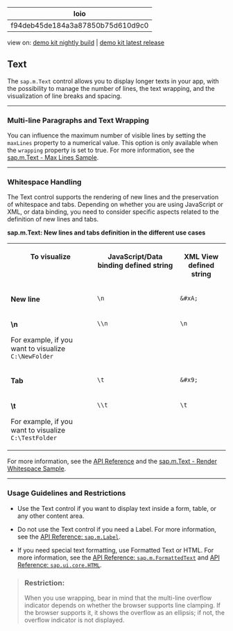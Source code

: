 <!-- loiof94deb45de184a3a87850b75d610d9c0 -->

| loio |
| -----|
| f94deb45de184a3a87850b75d610d9c0 |

<div id="loio">

view on: [demo kit nightly build](https://sdk.openui5.org/nightly/#/topic/f94deb45de184a3a87850b75d610d9c0) | [demo kit latest release](https://sdk.openui5.org/topic/f94deb45de184a3a87850b75d610d9c0)</div>

## Text

The `sap.m.Text` control allows you to display longer texts in your app, with the possibility to manage the number of lines, the text wrapping, and the visualization of line breaks and spacing.

***

<a name="loiof94deb45de184a3a87850b75d610d9c0__section_odw_ffn_xdb"/>

### Multi-line Paragraphs and Text Wrapping

You can influence the maximum number of visible lines by setting the `maxLines` property to a numerical value. This option is only available when the `wrapping` property is set to true. For more information, see the [sap.m.Text - Max Lines Sample](https://sdk.openui5.org/sample/sap.m.sample.TextMaxLines/preview). 

***

<a name="loiof94deb45de184a3a87850b75d610d9c0__section_xgk_hfn_xdb"/>

### Whitespace Handling

The Text control supports the rendering of new lines and the preservation of whitespace and tabs. Depending on whether you are using JavaScript or XML, or data binding, you need to consider specific aspects related to the definition of new lines and tabs.

**sap.m.Text: New lines and tabs definition in the different use cases**


<table>
<tr>
<th valign="top">

To visualize



</th>
<th valign="top">

JavaScript/Data binding defined string



</th>
<th valign="top">

XML View defined string



</th>
</tr>
<tr>
<td valign="top">

 **New line** 



</td>
<td valign="top">

 `\n` 



</td>
<td valign="top">

 `&#xA;` 



</td>
</tr>
<tr>
<td valign="top">

**\\n**

For example, if you want to visualize `C:\NewFolder`



</td>
<td valign="top">

 `\\n` 



</td>
<td valign="top">

 `\n` 



</td>
</tr>
<tr>
<td valign="top">

 **Tab** 



</td>
<td valign="top">

 `\t` 



</td>
<td valign="top">

 `&#x9;` 



</td>
</tr>
<tr>
<td valign="top">

**\\t**

For example, if you want to visualize `C:\TestFolder`



</td>
<td valign="top">

 `\\t` 



</td>
<td valign="top">

 `\t` 



</td>
</tr>
</table>

For more information, see the [API Reference](https://sdk.openui5.org/api/sap.m.Text) and the [sap.m.Text - Render Whitespace Sample](https://sdk.openui5.org/sample/sap.m.sample.TextRenderWhitespace/preview). 

***

<a name="loiof94deb45de184a3a87850b75d610d9c0__section_qr2_lhn_xdb"/>

### Usage Guidelines and Restrictions

-   Use the Text control if you want to display text inside a form, table, or any other content area.

-   Do not use the Text control if you need a Label. For more information, see the [API Reference: `sap.m.Label`](https://sdk.openui5.org/api/sap.m.Label). 

-   If you need special text formatting, use Formatted Text or HTML. For more information, see the [API Reference: `sap.m.FormattedText`](https://sdk.openui5.org/api/sap.m.FormattedText) and [API Reference: `sap.ui.core.HTML`](https://sdk.openui5.org/api/sap.ui.core.HTML). 


> ### Restriction:  
> When you use wrapping, bear in mind that the multi-line overflow indicator depends on whether the browser supports line clamping. If the browser supports it, it shows the overflow as an ellipsis; if not, the overflow indicator is not displayed.

